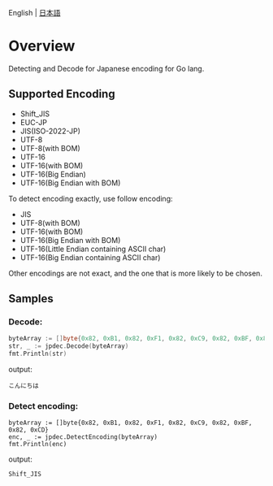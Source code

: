 English | [日本語](./README.jp.md)

# Overview

Detecting and Decode for Japanese encoding for Go lang.

## Supported Encoding

- Shift_JIS
- EUC-JP
- JIS(ISO-2022-JP)
- UTF-8
- UTF-8(with BOM)
- UTF-16
- UTF-16(with BOM)
- UTF-16(Big Endian)
- UTF-16(Big Endian with BOM)

To detect encoding exactly, use follow encoding:

- JIS
- UTF-8(with BOM)
- UTF-16(with BOM)
- UTF-16(Big Endian with BOM)
- UTF-16(Little Endian containing ASCII char)
- UTF-16(Big Endian containing ASCII char)

Other encodings are not exact, and the one that is more likely to be chosen.

## Samples

### Decode:

```go
byteArray := []byte{0x82, 0xB1, 0x82, 0xF1, 0x82, 0xC9, 0x82, 0xBF, 0x82, 0xCD}
str, _ := jpdec.Decode(byteArray)
fmt.Println(str)
```

output:

```
こんにちは
```

### Detect encoding:

```
byteArray := []byte{0x82, 0xB1, 0x82, 0xF1, 0x82, 0xC9, 0x82, 0xBF, 0x82, 0xCD}
enc, _ := jpdec.DetectEncoding(byteArray)
fmt.Println(enc)
```

output:

```
Shift_JIS
```

